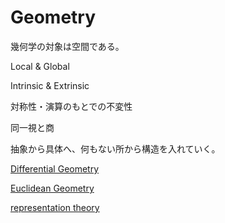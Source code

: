 # Geometry

幾何学の対象は空間である。

Local & Global

Intrinsic & Extrinsic

対称性・演算のもとでの不変性

同一視と商

抽象から具体へ、何もない所から構造を入れていく。

[Differential Geometry](Geometry%209099232464864724b3f03413cf6a032c/Differential%20Geometry%20d385c60e084149e689667b242d56bf08.md)

[Euclidean Geometry](Geometry%209099232464864724b3f03413cf6a032c/Euclidean%20Geometry%203f607d4fafc344f48f8d418e792badd2.md)

[representation theory](Geometry%209099232464864724b3f03413cf6a032c/representation%20theory%202ace9e8f2f824ca79944c951eaba1c4e.md)